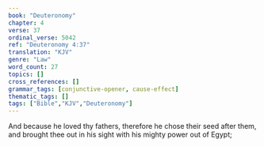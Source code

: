 ```yaml
---
book: "Deuteronomy"
chapter: 4
verse: 37
ordinal_verse: 5042
ref: "Deuteronomy 4:37"
translation: "KJV"
genre: "Law"
word_count: 27
topics: []
cross_references: []
grammar_tags: [conjunctive-opener, cause-effect]
thematic_tags: []
tags: ["Bible","KJV","Deuteronomy"]
---
```

And because he loved thy fathers, therefore he chose their seed after them, and brought thee out in his sight with his mighty power out of Egypt;
